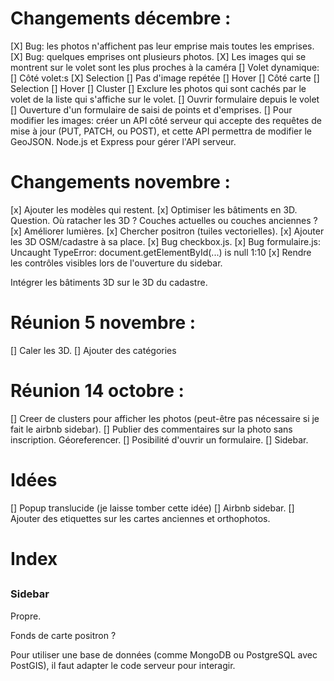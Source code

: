 
# Changements décembre :
[X] Bug: les photos n'affichent pas leur emprise mais toutes les emprises.
[X] Bug: quelques emprises ont plusieurs photos.
[X] Les images qui se montrent sur le volet sont les plus proches à la caméra
[] Volet dynamique:
    [] Côté volet:s
        [X] Selection
        [] Pas d'image repétée
        [] Hover
    [] Côté carte
        [] Selection
        [] Hover
[] Cluster
[] Exclure les photos qui sont cachés par le volet de la liste qui s'affiche sur le volet.
[] Ouvrir formulaire depuis le volet
[] Ouverture d'un formulaire de saisi de points et d'emprises.
[] Pour modifier les images: créer un API côté serveur qui accepte des requêtes de mise à jour (PUT, PATCH, ou POST), et cette API permettra de modifier le GeoJSON. Node.js et Express pour gérer l'API serveur.



# Changements novembre :

[x] Ajouter les modèles qui restent.
[x] Optimiser les bâtiments en 3D. Question. Où ratacher les 3D ? Couches actuelles ou couches anciennes ?
[x] Améliorer lumières.
[x] Chercher positron (tuiles vectorielles).
[x] Ajouter les 3D OSM/cadastre à sa place.
[x] Bug checkbox.js.
[x] Bug formulaire.js: Uncaught TypeError: document.getElementById(...) is null 1:10
[x] Rendre les contrôles visibles lors de l'ouverture du sidebar.

Intégrer les bâtiments 3D sur le 3D du cadastre.

# Réunion 5 novembre :

 [] Caler les 3D.
 [] Ajouter des catégories

# Réunion 14 octobre :

[] Creer de clusters pour afficher les photos (peut-être pas nécessaire si je fait le airbnb sidebar).
[] Publier des commentaires sur la photo sans inscription. Géoreferencer.
[] Posibilité d'ouvrir un formulaire.
[] Sidebar.

# Idées

[] Popup translucide (je laisse tomber cette idée)
[] Airbnb sidebar.
[] Ajouter des etiquettes sur les cartes anciennes et orthophotos.

# Index

##

### Sidebar

Propre.


Fonds de carte positron ?

Pour utiliser une base de données (comme MongoDB ou PostgreSQL avec PostGIS), il faut adapter le code serveur pour interagir.